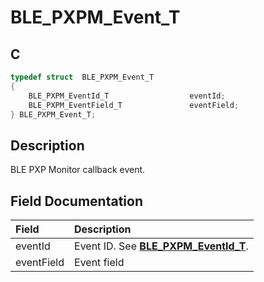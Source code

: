 # BLE_PXPM_Event_T

## C

```c
typedef struct  BLE_PXPM_Event_T
{
    BLE_PXPM_EventId_T                  eventId;
    BLE_PXPM_EventField_T               eventField;
} BLE_PXPM_Event_T;
```

## Description

BLE PXP Monitor callback event.


## Field Documentation

|Field|Description|
|:---|:---|
|eventId|Event ID. See **[BLE_PXPM_EventId_T](GUID-82542FDE-2CB4-4B73-ADBC-FE76BDD7E6EF.md)**.|
|eventField|Event field|
